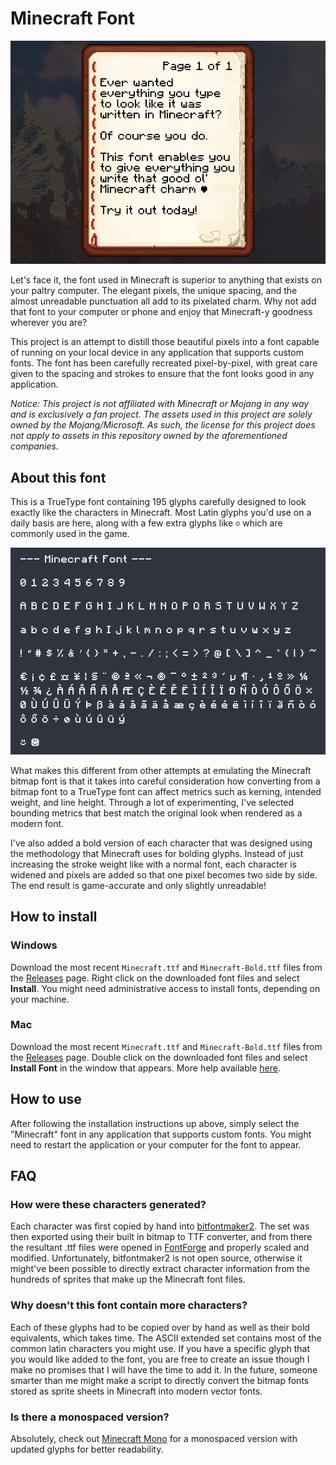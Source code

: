 # Minecraft Font

![](images/in-game-screenshot.png)

Let's face it, the font used in Minecraft is superior to anything that exists on your paltry computer. The elegant pixels, the unique spacing, and the almost unreadable punctuation all add to its pixelated charm. Why not add that font to your computer or phone and enjoy that Minecraft-y goodness wherever you are?

This project is an attempt to distill those beautiful pixels into a font capable of running on your local device in any application that supports custom fonts. The font has been carefully recreated pixel-by-pixel, with great care given to the spacing and strokes to ensure that the font looks good in any application.

*Notice: This project is not affiliated with Minecraft or Mojang in any way and is exclusively a fan project. The assets used in this project are solely owned by the Mojang/Microsoft. As such, the license for this project does not apply to assets in this repository owned by the aforementioned companies.*

## About this font

This is a TrueType font containing 195 glyphs carefully designed to look exactly like the characters in Minecraft. Most Latin glyphs you'd use on a daily basis are here, along with a few extra glyphs like `☺` which are commonly used in the game.

![](images/glyphset.png)

What makes this different from other attempts at emulating the Minecraft bitmap font is that it takes into careful consideration how converting from a bitmap font to a TrueType font can affect metrics such as kerning, intended weight, and line height. Through a lot of experimenting, I've selected bounding metrics that best match the original look when rendered as a modern font.

I've also added a bold version of each character that was designed using the methodology that Minecraft uses for bolding glyphs. Instead of just increasing the stroke weight like with a normal font, each character is widened and pixels are added so that one pixel becomes two side by side. The end result is game-accurate and only slightly unreadable!

## How to install

### Windows

Download the most recent `Minecraft.ttf` and `Minecraft-Bold.ttf` files from the [Releases](https://github.com/IdreesInc/Minecraft-Font/releases) page. Right click on the downloaded font files and select **Install**. You might need administrative access to install fonts, depending on your machine.

### Mac

Download the most recent `Minecraft.ttf` and `Minecraft-Bold.ttf` files from the [Releases](https://github.com/IdreesInc/Minecraft-Font/releases) page. Double click on the downloaded font files and select **Install Font** in the window that appears. More help available [here](https://support.apple.com/en-us/HT201749).

## How to use

After following the installation instructions up above, simply select the "Minecraft" font in any application that supports custom fonts. You might need to restart the application or your computer for the font to appear.

## FAQ

### How were these characters generated?

Each character was first copied by hand into [bitfontmaker2](https://www.pentacom.jp/pentacom/bitfontmaker2/). The set was then exported using their built in bitmap to TTF converter, and from there the resultant .ttf files were opened in [FontForge](https://fontforge.org/en-US/) and properly scaled and modified. Unfortunately, bitfontmaker2 is not open source, otherwise it might've been possible to directly extract character information from the hundreds of sprites that make up the Minecraft font files.

### Why doesn't this font contain more characters?

Each of these glyphs had to be copied over by hand as well as their bold equivalents, which takes time. The ASCII extended set contains most of the common latin characters you might use. If you have a specific glyph that you would like added to the font, you are free to create an issue though I make no promises that I will have the time to add it. In the future, someone smarter than me might make a script to directly convert the bitmap fonts stored as sprite sheets in Minecraft into modern vector fonts.

### Is there a monospaced version?

Absolutely, check out [Minecraft Mono](https://github.com/IdreesInc/Minecraft-Mono) for a monospaced version with updated glyphs for better readability.
